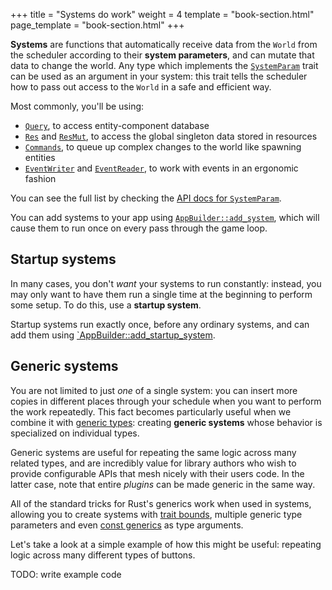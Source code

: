 +++
title = "Systems do work"
weight = 4
template = "book-section.html"
page_template = "book-section.html"
+++

**Systems** are functions that automatically receive data from the `World` from the scheduler according to their **system parameters**, and can mutate that data to change the world.
Any type which implements the [`SystemParam`](https://docs.rs/bevy/latest/bevy/ecs/system/trait.SystemParam.html) trait can be used as an argument in your system: this trait tells the scheduler how to pass out access to the `World` in a safe and efficient way.

Most commonly, you'll be using:

- [`Query`](https://docs.rs/bevy/latest/bevy/ecs/system/struct.Query.html), to access entity-component database
- [`Res`](https://docs.rs/bevy/latest/bevy/ecs/system/struct.Res.html) and [`ResMut`](https://docs.rs/bevy/latest/bevy/ecs/system/struct.ResMut.html), to access the global singleton data stored in resources
- [`Commands`](https://docs.rs/bevy/latest/bevy/ecs/system/struct.Commands.html), to queue up complex changes to the world like spawning entities
- [`EventWriter`](https://docs.rs/bevy/latest/bevy/app/struct.EventWriter.html) and [`EventReader`](https://docs.rs/bevy/latest/bevy/app/struct.EventReader.html), to work with events in an ergonomic fashion

You can see the full list by checking the [API docs for `SystemParam`](https://docs.rs/bevy/latest/bevy/ecs/system/trait.SystemParam.html#implementors).

You can add systems to your app using [`AppBuilder::add_system`](https://docs.rs/bevy/latest/bevy/app/struct.AppBuilder.html#method.add_system), which will cause them to run once on every pass through the game loop.

## Startup systems

In many cases, you don't *want* your systems to run constantly: instead, you may only want to have them run a single time at the beginning to perform some setup.
To do this, use a **startup system**.

Startup systems run exactly once, before any ordinary systems, and can add them using [`AppBuilder::add_startup_system](https://docs.rs/bevy/latest/bevy/app/struct.AppBuilder.html#method.add_startup_system).

## Generic systems

You are not limited to just *one* of a single system: you can insert more copies in different places through your schedule when you want to perform the work repeatedly.
This fact becomes particularly useful when we combine it with [generic types](https://doc.rust-lang.org/book/ch10-01-syntax.html): creating **generic systems** whose behavior is specialized on individual types.

Generic systems are useful for repeating the same logic across many related types, and are incredibly value for library authors who wish to provide configurable APIs that mesh nicely with their users code.
In the latter case, note that entire *plugins* can be made generic in the same way.

All of the standard tricks for Rust's generics work when used in systems, allowing you to create systems with [trait bounds](https://doc.rust-lang.org/book/ch10-02-traits.html#trait-bound-syntax), multiple generic type parameters and even [const generics](https://blog.rust-lang.org/2021/02/26/const-generics-mvp-beta.html) as type arguments.

Let's take a look at a simple example of how this might be useful: repeating logic across many different types of buttons.

TODO: write example code
```rust

```
